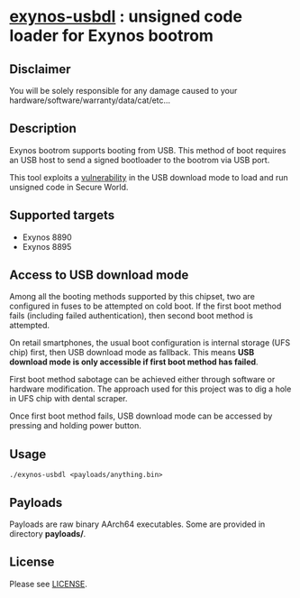 # [exynos-usbdl](https://github.com/frederic/exynos-usbdl) : unsigned code loader for Exynos bootrom

## Disclaimer
You will be solely responsible for any damage caused to your hardware/software/warranty/data/cat/etc...

## Description
Exynos bootrom supports booting from USB. This method of boot requires an USB host to send a signed bootloader to the bootrom via USB port.

This tool exploits a [vulnerability](https://fredericb.info/2020/06/exynos-usbdl-unsigned-code-loader-for-exynos-bootrom.html) in the USB download mode to load and run unsigned code in Secure World.

## Supported targets
* Exynos 8890
* Exynos 8895

## Access to USB download mode
Among all the booting methods supported by this chipset, two are configured in fuses to be attempted on cold boot.
If the first boot method fails (including failed authentication), then second boot method is attempted.

On retail smartphones, the usual boot configuration is internal storage (UFS chip) first, then USB download mode as fallback.
This means **USB download mode is only accessible if first boot method has failed**.

First boot method sabotage can be achieved either through software or hardware modification.
The approach used for this project was to dig a hole in UFS chip with dental scraper.

Once first boot method fails, USB download mode can be accessed by pressing and holding power button.

## Usage
```
./exynos-usbdl <payloads/anything.bin>
```

## Payloads
Payloads are raw binary AArch64 executables. Some are provided in directory **payloads/**.

## License
Please see [LICENSE](/LICENSE).
